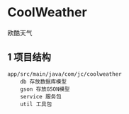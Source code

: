 # CoolWeather
欧酷天气

## 1 项目结构
    app/src/main/java/com/jc/coolweather
        db 存放数据库模型
        gson 存放GSON模型
        service 服务包
        util 工具包